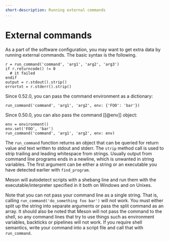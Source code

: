 ```yaml
---
short-description: Running external commands
...
```


# External commands

As a part of the software configuration, you may want to get extra
data by running external commands. The basic syntax is the following.

```meson
r = run_command('command', 'arg1', 'arg2', 'arg3')
if r.returncode() != 0
  # it failed
endif
output = r.stdout().strip()
errortxt = r.stderr().strip()
```

Since 0.52.0, you can pass the command environment as a dictionary:

```meson
run_command('command', 'arg1', 'arg2', env: {'FOO': 'bar'})
```

Since 0.50.0, you can also pass the command [[@env]] object:

```meson
env = environment()
env.set('FOO', 'bar')
run_command('command', 'arg1', 'arg2', env: env)
```

The `run_command` function returns an object that can be queried for
return value and text written to stdout and stderr. The `strip` method
call is used to strip trailing and leading whitespace from strings.
Usually output from command line programs ends in a newline, which is
unwanted in string variables. The first argument can be either a
string or an executable you have detected earlier with `find_program`.

Meson will autodetect scripts with a shebang line and run them with
the executable/interpreter specified in it both on Windows and on
Unixes.

Note that you can not pass your command line as a single string. That
is, calling `run_command('do_something foo bar')` will not work. You
must either split up the string into separate arguments or pass the
split command as an array. It should also be noted that Meson will not
pass the command to the shell, so any command lines that try to use
things such as environment variables, backticks or pipelines will not
work. If you require shell semantics, write your command into a script
file and call that with `run_command`.
